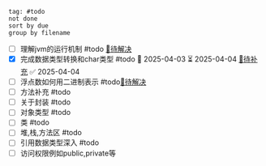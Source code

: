```tasks
tag: #todo
not done
sort by due
group by filename
```

- [ ] 理解jvm的运行机制 #todo [🔗待解决](Java环境.md#jvm-todo)
- [x] 完成数据类型转换和char类型 #todo 📅 2025-04-03  ⏳ 2025-04-04 [🔗待补充](基本数据类型.md#char-todo) ✅ 2025-04-04
- [ ] 浮点数如何用二进制表示 #todo[🔗待解决](基本数据类型.md#float-todo)
- [ ] 方法补充 #todo 
- [ ] 关于封装 #todo 
- [ ] 对象类型 #todo 
- [ ] 类 #todo 
- [ ] 堆,栈,方法区 #todo 
- [ ] 引用数据类型深入 #todo 
- [ ] 访问权限例如public,private等